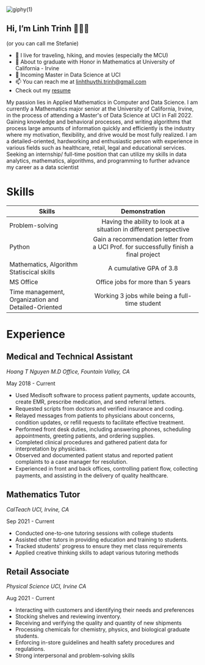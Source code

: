 ![giphy(1)](https://user-images.githubusercontent.com/81794295/143797198-01144806-2ddd-4665-843e-a2e81d67077b.gif)
 
## Hi, I’m Linh Trinh 👩🏻‍🎓
(or you can call me Stefanie)
- 👀 I live for traveling, hiking, and movies (especially the MCU) 
- 🌱 About to graduate with Honor in Mathematics at University of California - Irvine
- 💞️ Incoming Master in Data Science at UCI 
- 📫 You can reach me at linhthuythi.trinh@gmail.com
- Check out my [resume](https://github.com/linhtrinh1803/linhtrinh1803/files/8759627/Linh.Trinh.-.Resume.pdf)

My passion lies in Applied Mathematics in Computer and Data Science. I am currently a Mathematics major senior at the University of California, Irvine, in the process of attending a Master's of Data Science at UCI in Fall 2022. Gaining knowledge and behavioral processes, and writing algorithms that process large amounts of information quickly and efficiently is the industry where my motivation, flexibility, and drive would be most fully realized. I am a detailed-oriented, hardworking and enthusiastic person with experience in various fields such as healthcare, retail, legal and educational services. Seeking an internship/ full-time position that can utilize my skills in data analytics, mathematics, algorithms, and programming to further advance my career as a data scientist

# Skills
| Skills                                    | Demonstration | 
| -------------                             |:-------------:| 
| Problem-solving                           | Having the ability to look at a situation in different perspective                           | 
| Python                                    | Gain a recommendation letter from a UCI Prof. for successfully finish a final project   |  
| Mathematics, Algorithm Statiscical skills | A cumulative GPA of 3.8   |  
| MS Office                                 | Office jobs for more than 5 years      |
|Time management, Organization and Detailed-Oriented| Working 3 jobs while being a full-time student|
# Experience
## Medical and Technical Assistant
_Hoang T Nguyen M.D Office, Fountain Valley, CA_

May 2018 - Current
- Used Medisoft software to process patient payments, update accounts, create EMR, prescribe medication, and send referral letters.
- Requested scripts from doctors and veriﬁed insurance and coding.
- Relayed messages from patients to physicians about concerns, condition updates, or reﬁll requests to facilitate effective treatment.
- Performed front desk duties, including answering phones, scheduling appointments, greeting patients, and ordering supplies.
- Completed clinical procedures and gathered patient data for interpretation by physicians.
- Observed and documented patient status and reported patient complaints to a case manager for resolution.
- Experienced in front and back offices, controlling patient ﬂow, collecting payments, and assisting in the delivery of quality healthcare.

## Mathematics Tutor
_CalTeach UCI, Irvine, CA_

Sep 2021 - Current
- Conducted one-to-one tutoring sessions with college students
- Assisted other tutors in providing education and training to students. 
- Tracked students' progress to ensure they met class requirements
- Applied creative thinking skills to adapt various tutoring methods


## Retail Associate
_Physical Science UCI, Irvine CA_

Aug 2021 - Current
- Interacting with customers and identifying their needs and preferences
- Stocking shelves and reviewing inventory.
- Receiving and verifying the quality and quantity of new shipments
- Processing chemicals for chemistry, physics, and biological graduate students. 
- Enforcing in-store guidelines and health safety procedures and regulations. 
- Strong interpersonal and problem-solving skills

